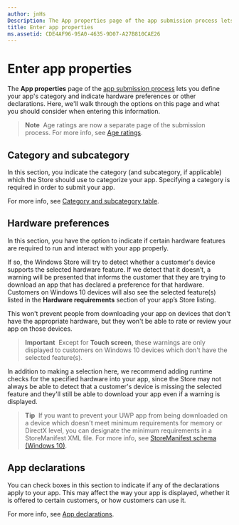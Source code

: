 ```yaml
---
author: jnHs
Description: The App properties page of the app submission process lets you define your app's category and indicate hardware preferences or other declarations.
title: Enter app properties
ms.assetid: CDE4AF96-95A0-4635-9D07-A27B810CAE26
---
```


# Enter app properties

The **App properties** page of the [app submission process](app-submissions.md) lets you define your app's category and indicate hardware preferences or other declarations. Here, we'll walk through the options on this page and what you should consider when entering this information.

> **Note**  Age ratings are now a separate page of the submission process. For more info, see [Age ratings](age-ratings.md).

## Category and subcategory

In this section, you indicate the category (and subcategory, if applicable) which the Store should use to categorize your app. Specifying a category is required in order to submit your app.

For more info, see [Category and subcategory table](category-and-subcategory-table.md).

## Hardware preferences


In this section, you have the option to indicate if certain hardware features are required to run and interact with your app properly.

If so, the Windows Store will try to detect whether a customer's device supports the selected hardware feature. If we detect that it doesn’t, a warning will be presented that informs the customer that they are trying to download an app that has declared a preference for that hardware. Customers on Windows 10 devices will also see the selected feature(s) listed in the **Hardware requirements** section of your app’s Store listing.

This won't prevent people from downloading your app on devices that don't have the appropriate hardware, but they won't be able to rate or review your app on those devices.

> **Important**  Except for **Touch screen**, these warnings are only displayed to customers on Windows 10 devices which don't have the selected feature(s).

In addition to making a selection here, we recommend adding runtime checks for the specified hardware into your app, since the Store may not always be able to detect that a customer's device is missing the selected feature and they'll still be able to download your app even if a warning is displayed.

> **Tip**  If you want to prevent your UWP app from being downloaded on a device which doesn't meet minimum requirements for memory or DirectX level, you can designate the minimum requirements in a StoreManifest XML file. For more info, see [StoreManifest schema (Windows 10)](https://msdn.microsoft.com/library/windows/apps/mt617335).

## App declarations


You can check boxes in this section to indicate if any of the declarations apply to your app. This may affect the way your app is displayed, whether it is offered to certain customers, or how customers can use it.

For more info, see [App declarations](app-declarations.md).
